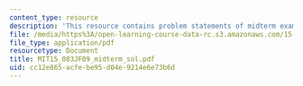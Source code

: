 ```yaml
---
content_type: resource
description: 'This resource contains problem statements of midterm exam. '
file: /media/https%3A/open-learning-course-data-rc.s3.amazonaws.com/15-083j-integer-programming-and-combinatorial-optimization-fall-2009/cc12e865acfebe95d04e9214e6e73b6d_MIT15_083JF09_midterm_sol.pdf
file_type: application/pdf
resourcetype: Document
title: MIT15_083JF09_midterm_sol.pdf
uid: cc12e865-acfe-be95-d04e-9214e6e73b6d
---
```

